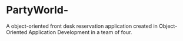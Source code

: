 # PartyWorld-
A object-oriented front desk reservation application created in Object-Oriented Application Development in a team of four.
